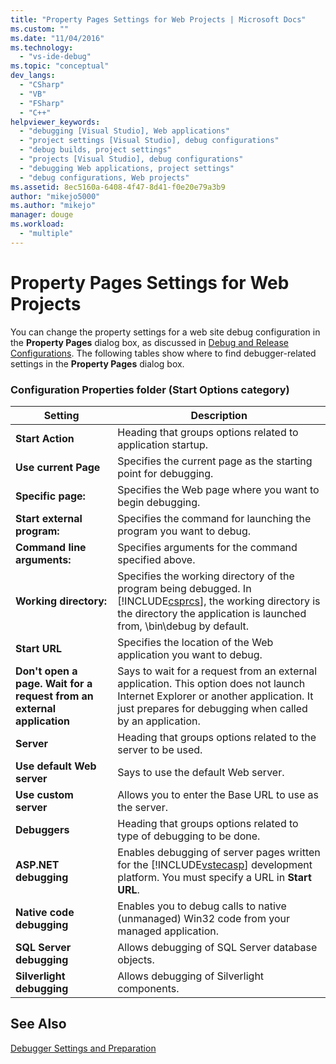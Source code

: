 ```yaml
---
title: "Property Pages Settings for Web Projects | Microsoft Docs"
ms.custom: ""
ms.date: "11/04/2016"
ms.technology: 
  - "vs-ide-debug"
ms.topic: "conceptual"
dev_langs: 
  - "CSharp"
  - "VB"
  - "FSharp"
  - "C++"
helpviewer_keywords: 
  - "debugging [Visual Studio], Web applications"
  - "project settings [Visual Studio], debug configurations"
  - "debug builds, project settings"
  - "projects [Visual Studio], debug configurations"
  - "debugging Web applications, project settings"
  - "debug configurations, Web projects"
ms.assetid: 8ec5160a-6408-4f47-8d41-f0e20e79a3b9
author: "mikejo5000"
ms.author: "mikejo"
manager: douge
ms.workload: 
  - "multiple"
---
```

# Property Pages Settings for Web Projects
You can change the property settings for a web site debug configuration in the **Property Pages** dialog box, as discussed in [Debug and Release Configurations](../debugger/how-to-set-debug-and-release-configurations.md). The following tables show where to find debugger-related settings in the **Property Pages** dialog box.  
  
### Configuration Properties folder (Start Options category)  
  
|**Setting**|**Description**|  
|-----------------|---------------------|  
|**Start Action**|Heading that groups options related to application startup.|  
|**Use current Page**|Specifies the current page as the starting point for debugging.|  
|**Specific page:**|Specifies the Web page where you want to begin debugging.|  
|**Start external program:**|Specifies the command for launching the program you want to debug.|  
|**Command line arguments:**|Specifies arguments for the command specified above.|  
|**Working directory:**|Specifies the working directory of the program being debugged. In [!INCLUDE[csprcs](../data-tools/includes/csprcs_md.md)], the working directory is the directory the application is launched from, \bin\debug by default.|  
|**Start URL**|Specifies the location of the Web application you want to debug.|  
|**Don't open a page. Wait for a request from an external application**|Says to wait for a request from an external application. This option does not launch Internet Explorer or another application. It just prepares for debugging when called by an application.|  
|**Server**|Heading that groups options related to the server to be used.|  
|**Use default Web server**|Says to use the default Web server.|  
|**Use custom server**|Allows you to enter the Base URL to use as the server.|  
|**Debuggers**|Heading that groups options related to type of debugging to be done.|  
|**ASP.NET debugging**|Enables debugging of server pages written for the [!INCLUDE[vstecasp](../code-quality/includes/vstecasp_md.md)] development platform. You must specify a URL in **Start URL**.|  
|**Native code debugging**|Enables you to debug calls to native (unmanaged) Win32 code from your managed application.|  
|**SQL Server debugging**|Allows debugging of SQL Server database objects.|  
|**Silverlight debugging**|Allows debugging of Silverlight components.|  
  
## See Also  
 [Debugger Settings and Preparation](../debugger/debugger-settings-and-preparation.md)